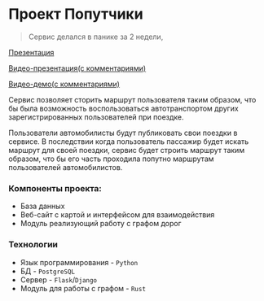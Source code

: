 # Проект Попутчики

>Сервис делался в панике за 2 недели, 

[Презентация](https://docs.google.com/presentation/d/1Pij5r4mVxGOouZMRSBviJjVJjYkjFk7dYo9r_X9FcQU/edit?usp=sharing)

[Видео-презентация(с комментариями)](https://youtu.be/ADRjINyaNrA?t=15688)

[Видео-демо(с комментариями)](https://youtu.be/ADRjINyaNrA?t=16023)

Сервис позволяет сторить маршрут пользователя таким образом, что бы была возможность воспользоваться
автотранспортом других зарегистрированных пользователей при поездке.

Пользователи автомобилисты будут публиковать свои поездки в сервисе.
В последствии когда пользователь пассажир будет искать маршрут для своей поездки,
сервис будет строить маршрут таким образом, что бы его часть проходила попутно
маршрутам пользователей автомобилистов.

### Компоненты проекта:
* База данных 
* Веб-сайт с картой и интерфейсом для взаимодействия
* Модуль реализующий работу с графом дорог

### Технологии
* Язык программирования - `Python`
* БД - `PostgreSQL`
* Сервер - `Flask`/`Django`
* Модуль для работы с графом - `Rust`
